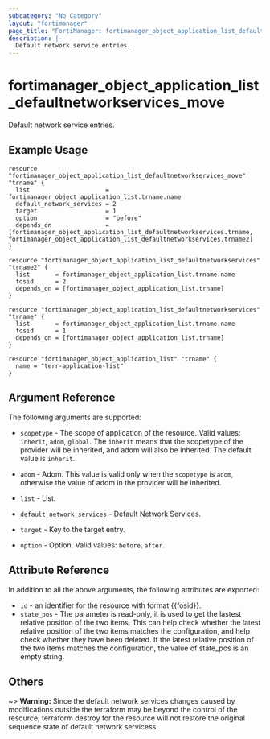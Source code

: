 ```yaml
---
subcategory: "No Category"
layout: "fortimanager"
page_title: "FortiManager: fortimanager_object_application_list_defaultnetworkservices_move"
description: |-
  Default network service entries.
---
```


# fortimanager_object_application_list_defaultnetworkservices_move
Default network service entries.

## Example Usage

```hcl
resource "fortimanager_object_application_list_defaultnetworkservices_move" "trname" {
  list                     = fortimanager_object_application_list.trname.name
  default_network_services = 2
  target                   = 1
  option                   = "before"
  depends_on               = [fortimanager_object_application_list_defaultnetworkservices.trname, fortimanager_object_application_list_defaultnetworkservices.trname2]
}

resource "fortimanager_object_application_list_defaultnetworkservices" "trname2" {
  list       = fortimanager_object_application_list.trname.name
  fosid      = 2
  depends_on = [fortimanager_object_application_list.trname]
}

resource "fortimanager_object_application_list_defaultnetworkservices" "trname" {
  list       = fortimanager_object_application_list.trname.name
  fosid      = 1
  depends_on = [fortimanager_object_application_list.trname]
}

resource "fortimanager_object_application_list" "trname" {
  name = "terr-application-list"
}
```

## Argument Reference


The following arguments are supported:

* `scopetype` - The scope of application of the resource. Valid values: `inherit`, `adom`, `global`. The `inherit` means that the scopetype of the provider will be inherited, and adom will also be inherited. The default value is `inherit`.
* `adom` - Adom. This value is valid only when the `scopetype` is `adom`, otherwise the value of adom in the provider will be inherited.
* `list` - List.
* `default_network_services` - Default Network Services.

* `target` - Key to the target entry.
* `option` - Option. Valid values: `before`, `after`.


## Attribute Reference

In addition to all the above arguments, the following attributes are exported:
* `id` - an identifier for the resource with format {{fosid}}.
* `state_pos` - The parameter is read-only, it is used to get the lastest relative position of the two items. This can help check whether the latest relative position of the two items matches the configuration, and help check whether they have been deleted. If the latest relative position of the two items matches the configuration, the value of state_pos is an empty string.

## Others

~> **Warning:** Since the default network services changes caused by modifications outside the terraform may be beyond the control of the resource, terraform destroy for the resource will not restore the original sequence state of default network servicess.
